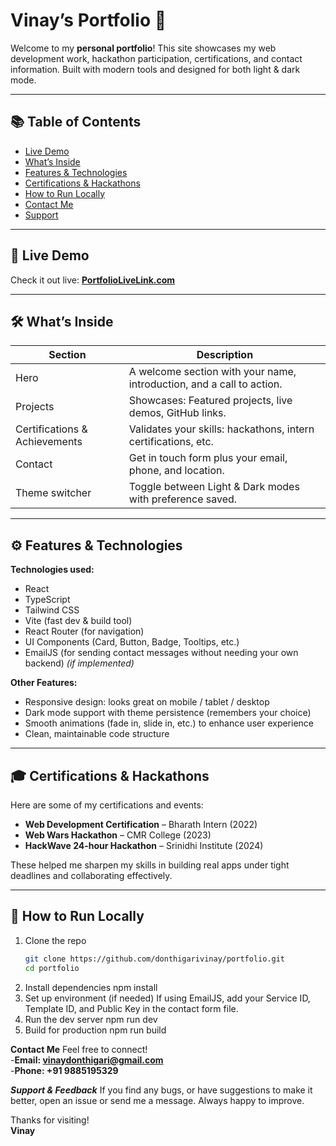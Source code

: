 # Vinay’s Portfolio 🚀

Welcome to my **personal portfolio**! This site showcases my web development work, hackathon participation, certifications, and contact information. Built with modern tools and designed for both light & dark mode.

---

## 📚 Table of Contents

- [Live Demo](https://vinaydonthigari-portfolio.netlify.app/)  
- [What’s Inside](#-what’s-inside)  
- [Features & Technologies](#-features--technologies)  
- [Certifications & Hackathons](#-certifications--hackathons)  
- [How to Run Locally](#-how-to-run-locally)  
- [Contact Me](#-contact-me)  
- [Support](#-support)  

---

## 🔗 Live Demo

Check it out live: **[PortfolioLiveLink.com](https://vinaydonthigari-portfolio.netlify.app/)**

---

## 🛠 What’s Inside

| Section | Description |
|--------|-------------|
| Hero | A welcome section with your name, introduction, and a call to action. |
| Projects | Showcases: Featured projects, live demos, GitHub links. |
| Certifications & Achievements | Validates your skills: hackathons, intern certifications, etc. |
| Contact | Get in touch form plus your email, phone, and location. |
| Theme switcher | Toggle between Light & Dark modes with preference saved. |

---

## ⚙️ Features & Technologies

**Technologies used:**

- React  
- TypeScript  
- Tailwind CSS  
- Vite (fast dev & build tool)  
- React Router (for navigation)  
- UI Components (Card, Button, Badge, Tooltips, etc.)  
- EmailJS (for sending contact messages without needing your own backend) *(if implemented)*  

**Other Features:**

- Responsive design: looks great on mobile / tablet / desktop  
- Dark mode support with theme persistence (remembers your choice)  
- Smooth animations (fade in, slide in, etc.) to enhance user experience  
- Clean, maintainable code structure  

---

## 🎓 Certifications & Hackathons

Here are some of my certifications and events:

- **Web Development Certification** – Bharath Intern (2022)  
- **Web Wars Hackathon** – CMR College (2023)  
- **HackWave 24-hour Hackathon** – Srinidhi Institute (2024)  

These helped me sharpen my skills in building real apps under tight deadlines and collaborating effectively.

---

## 🧰 How to Run Locally

1. Clone the repo  
   ```bash
   git clone https://github.com/donthigarivinay/portfolio.git
   cd portfolio
2. Install dependencies
    npm install
3. Set up environment (if needed)
    If using EmailJS, add your Service ID, Template ID, and Public Key in the contact form file.
4. Run the dev server
    npm run dev
5. Build for production
    npm run build

**Contact Me**
Feel free to connect!  
-**Email: vinaydonthigari@gmail.com**  
-**Phone: +91 9885195329**

***Support & Feedback***
  If you find any bugs, or have suggestions to make it better, open an issue or send me a message. Always happy to improve.

  Thanks for visiting!  
     **Vinay**
